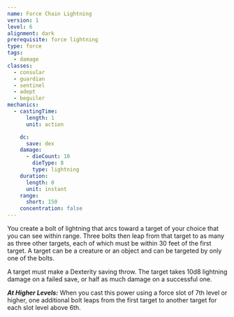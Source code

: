 ```yaml
---
name: Force Chain Lightning
version: 1
level: 6
alignment: dark
prerequisite: force lightning
type: force
tags:
  - damage
classes:
  - consular
  - guardian
  - sentinel
  - adept
  - beguiler
mechanics:
  - castingTime:
      length: 1
      unit: action

    dc:
      save: dex
    damage:
      - dieCount: 10
        dieType: 8
        type: lightning
    duration:
      length: 0
      unit: instant
    range:
      short: 150
    concentration: false
---
```

You create a bolt of lightning that arcs toward a target of your choice that you can see within range. Three bolts then leap from that target to as many as three other targets, each of which must be within 30 feet of the first target. A target can be a creature or an object and can be targeted by only one of the bolts.

A target must make a Dexterity saving throw. The target takes 10d8 lightning damage on a failed save, or half as much damage on a successful one.

***__At Higher Levels__:*** When you cast this power using a force slot of 7th level or higher, one additional bolt leaps from the first target to another target for each slot level above 6th.
    